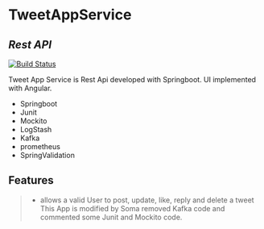 # TweetAppService
## _Rest API_
[![Build Status](https://travis-ci.org/joemccann/dillinger.svg?branch=master)](https://github.com/SoumyaKadadi/TweetAppService)

Tweet App Service is Rest Api developed with Springboot. UI implemented with Angular.

- Springboot
- Junit 
- Mockito 
- LogStash
- Kafka 
- prometheus 
- SpringValidation 

## Features
>- allows a valid User to post, update, like, reply and delete a tweet
This App is modified by Soma removed Kafka code and commented some Junit and Mockito code.
